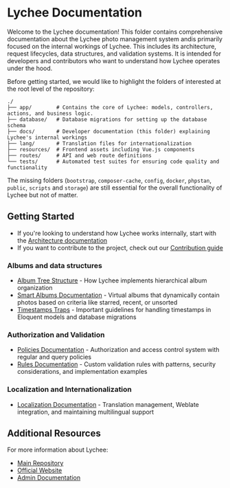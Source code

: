 # Lychee Documentation

Welcome to the Lychee documentation! This folder contains comprehensive documentation about the Lychee photo management system andis primarily focused on the internal workings of Lychee.
This includes its architecture, request lifecycles, data structures, and validation systems. It is intended for developers and contributors who want to understand how Lychee operates under the hood.

Before getting started, we would like to highlight the folders of interested at the root level of the repository:

```
./
├── app/        # Contains the core of Lychee: models, controllers, actions, and business logic.
├── database/   # Database migrations for setting up the database schema
├── docs/       # Developer documentation (this folder) explaining Lychee's internal workings
├── lang/       # Translation files for internationalization
├── resources/  # Frontend assets including Vue.js components
├── routes/     # API and web route definitions
└── tests/      # Automated test suites for ensuring code quality and functionality
```

The missing folders (`bootstrap`, `composer-cache`, `config`, `docker`, `phpstan`, `public`, `scripts` and `storage`) are still essential for the overall functionality of Lychee but not of matter.

## Getting Started

- If you're looking to understand how Lychee works internally, start with the [Architecture documentation](Architecture.md)
- If you want to contribute to the project, check out our [Contribution guide](Contribute.md)

### Albums and data structures

- [Album Tree Structure](Album-tree-structure.md) - How Lychee implements hierarchical album organization
- [Smart Albums Documentation](../app/SmartAlbums/README.md) - Virtual albums that dynamically contain photos based on criteria like starred, recent, or unsorted
- [Timestamps Traps](Timestamps_traps.md) - Important guidelines for handling timestamps in Eloquent models and database migrations

### Authorization and Validation
- [Policies Documentation](../app/Policies/README.md) - Authorization and access control system with regular and query policies
- [Rules Documentation](../app/Rules/README.md) - Custom validation rules with patterns, security considerations, and implementation examples

### Localization and Internationalization

- [Localization Documentation](Localization.md) - Translation management, Weblate integration, and maintaining multilingual support

## Additional Resources

For more information about Lychee:
- [Main Repository](https://github.com/LycheeOrg/Lychee)
- [Official Website](https://lycheeorg.dev/)
- [Admin Documentation](https://lycheeorg.dev/docs/)